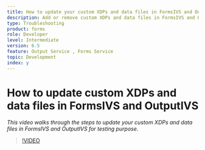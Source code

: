 ```yaml
---
title: How to update your custom XDPs and data files in FormsIVS and OutputIVS for testing purpose
description: Add or remove custom XDPs and data files in FormsIVS and OutputIVS
type: Troubleshooting
product: forms 
role: Developer 
level: Intermediate
version: 6.5
feature: Output Service , Forms Service 
topic: Development 
index: y
---
```


# How to update  custom XDPs and data files in FormsIVS and OutputIVS

*This video walks through the steps to update your custom XDPs and data files in FormsIVS and OutputIVS for testing purpose.*

>[!VIDEO](https://video.tv.adobe.com/v/335513?quality=9&learn=on)

